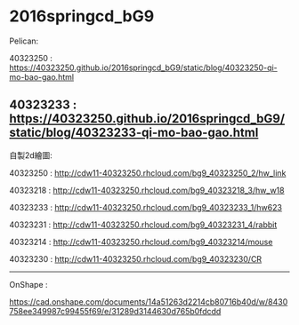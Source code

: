﻿# 2016springcd_bG9
Pelican: 

40323250 : https://40323250.github.io/2016springcd_bG9/static/blog/40323250-qi-mo-bao-gao.html

40323233 : https://40323250.github.io/2016springcd_bG9/static/blog/40323233-qi-mo-bao-gao.html
----------------------------------------------------------------------

自製2d繪圖:

40323250 : http://cdw11-40323250.rhcloud.com/bg9_40323250_2/hw_link

40323218 : http://cdw11-40323250.rhcloud.com/bg9_40323218_3/hw_w18

40323233 : http://cdw11-40323250.rhcloud.com/bg9_40323233_1/hw623

40323231 : http://cdw11-40323250.rhcloud.com/bg9_40323231_4/rabbit

40323214 : http://cdw11-40323250.rhcloud.com/bg9_40323214/mouse

40323230 : http://cdw11-40323250.rhcloud.com/bg9_40323230/CR

-----------------------------------------------------------
OnShape :

https://cad.onshape.com/documents/14a51263d2214cb80716b40d/w/8430758ee349987c99455f69/e/31289d3144630d765b0fdcdd
